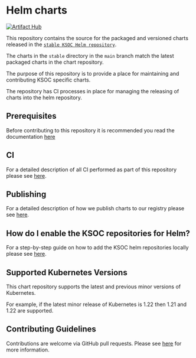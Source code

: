 # Helm charts

[![Artifact Hub](https://img.shields.io/endpoint?url=https://artifacthub.io/badge/repository/ksoc)](https://artifacthub.io/packages/search?repo=ksoc)

This repository contains the source for the packaged and versioned charts released in the [`stable KSOC Helm repository`](https://charts.ksoc.com/stable).

The charts in the `stable` directory in the `main` branch match the latest packaged charts in the chart repository.

The purpose of this repository is to provide a place for maintaining and contributing KSOC specific charts.

The repository has CI processes in place for managing the releasing of charts into the helm repository.

## Prerequisites

Before contributing to this repository it is recommended you read the documentation [here](docs/pre-reqs.md)

## CI

For a detailed description of all CI performed as part of this repository please see [here](docs/ci.md).

## Publishing

For a detailed description of how we publish charts to our registry please see [here](docs/publishing.md).

## How do I enable the KSOC repositories for Helm?

For a step-by-step guide on how to add the KSOC helm repositories locally please see [here](docs/adding-helm-repo-locally.md).

## Supported Kubernetes Versions

This chart repository supports the latest and previous minor versions of Kubernetes.

For example, if the latest minor release of Kubernetes is 1.22 then 1.21 and 1.22 are supported.

## Contributing Guidelines

Contributions are welcome via GitHub pull requests. Please see [here](CONTRIBUTING.md) for more information.
